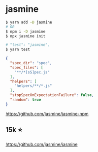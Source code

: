 # jasmine

```sh
$ yarn add -D jasmine
# OR
$ npm i -D jasmine
$ npx jasmine init

# "test": "jasmine",
$ yarn test
```

```json
{
  "spec_dir": "spec",
  "spec_files": [
    "**/*[sS]pec.js"
  ],
  "helpers": [
    "helpers/**/*.js"
  ],
  "stopSpecOnExpectationFailure": false,
  "random": true
}

```

https://github.com/jasmine/jasmine-npm

## 15k ⭐️

https://github.com/jasmine/jasmine

